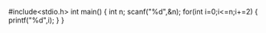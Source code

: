  #include<stdio.h>
int main()
{
    int n;
    scanf("%d",&n);
    for(int i=0;i<=n;i+=2)
    {
        printf("%d",i);
    }
}
